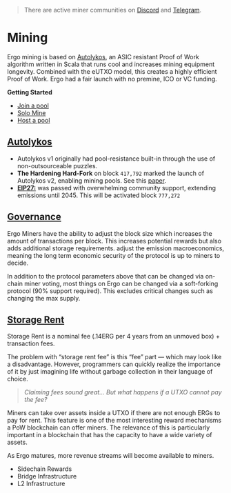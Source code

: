 > There are active miner communities on [Discord](https://discord.gg/Q86PNMwRsu) and [Telegram](https://t.me/ergo_mining).

# Mining

Ergo mining is based on [Autolykos](/mining/autolykos), an ASIC resistant Proof of Work algorithm written in Scala that runs cool and increases mining equipment longevity. Combined with the eUTXO model, this creates a highly efficient Proof of Work. Ergo had a fair launch with no premine, ICO or VC funding. 

**Getting Started**


- [Join a pool](setup/join)
- [Solo Mine](setup/solo)
- [Host a pool](setup/pool)


## [Autolykos](autolykos)

- Autolykos v1 originally had pool-resistance built-in through the use of non-outsourceable puzzles.
- **The Hardening Hard-Fork** on block `417,792` marked the launch of Autolykos v2, enabling mining pools. See this [paper](https://ia.cr/2020/044). 
- [**EIP27:**](../dev/protocol/eip27) was passed with overwhelming community support, extending emissions until 2045. This will be activated block `777,272`







## [Governance](governance.md)

Ergo Miners have the ability to adjust the block size which increases the amount of transactions per block. This increases potential rewards but also adds additional storage requirements. adjust the emission macroeconomics, meaning the long term economic security of the protocol is up to miners to decide. 

In addition to the protocol parameters above that can be changed via on-chain miner voting, most things on Ergo can be changed via a soft-forking protocol (90% support required). This excludes critical changes such as changing the max supply. 


## [Storage Rent](rent)



Storage Rent is a nominal fee (.14ERG per 4 years from an unmoved box) + transaction fees.

The problem with “storage rent fee” is this “fee” part — which may look like a disadvantage. However, programmers can quickly realize the importance of it by just imagining life without garbage collection in their language of choice.

> *Claiming fees sound great… But what happens if a UTXO cannot pay the fee?*

Miners can take over assets inside a UTXO if there are not enough ERGs to pay for rent. This feature is one of the most interesting reward mechanisms a PoW blockchain can offer miners. The relevance of this is particularly important in a blockchain that has the capacity to have a wide variety of assets.

As Ergo matures, more revenue streams will become available to miners. 

- Sidechain Rewards
- Bridge Infrastructure
- L2 Infrastructure

